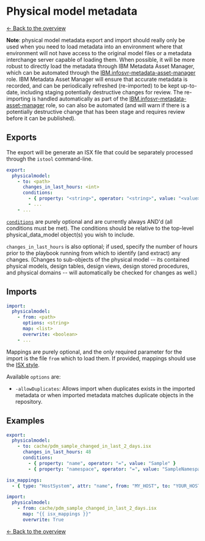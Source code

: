# Physical model metadata

[<- Back to the overview](../README.md)

**Note**: physical model metadata export and import should really only be used when you need to load metadata into an environment where that environment will not have access to the original model files or a metadata interchange server capable of loading them.  When possible, it will be more robust to directly load the metadata through IBM Metadata Asset Manager, which can be automated through the [IBM.infosvr-metadata-asset-manager](https://galaxy.ansible.com/IBM/infosvr-metadata-asset-manager) role.  IBM Metadata Asset Manager will ensure that accurate metadata is recorded, and can be periodically refreshed (re-imported) to be kept up-to-date, including staging potentially destructive changes for review.  The re-importing is handled automatically as part of the [IBM.infosvr-metadata-asset-manager](https://galaxy.ansible.com/IBM/infosvr-metadata-asset-manager) role, so can also be automated (and will warn if there is a potentially destructive change that has been stage and requires review before it can be published).

## Exports

The export will be generate an ISX file that could be separately processed through the `istool` command-line.

```yml
export:
  physicalmodel:
    - to: <path>
      changes_in_last_hours: <int>
      conditions:
        - { property: "<string>", operator: "<string>", value: "<value>" }
        - ...
    - ...
```

[`conditions`](conditions.md) are purely optional and are currently always AND'd (all conditions must be met). The conditions should be relative to the top-level physical_data_model object(s) you wish to include.

`changes_in_last_hours` is also optional; if used, specify the number of hours prior to the playbook running from which to identify (and extract) any changes. (Changes to sub-objects of the physical model -- its contained physical models, design tables, design views, design stored procedures, and physical domains -- will automatically be checked for changes as well.)

## Imports

```yml
import:
  physicalmodel:
    - from: <path>
      options: <string>
      map: <list>
      overwrite: <boolean>
    - ...
```

Mappings are purely optional, and the only required parameter for the import is the file `from` which to load them. If provided, mappings should use the [ISX style](mappings.md#isx-style).

Available `options` are:

- `-allowDuplicates`: Allows import when duplicates exists in the imported metadata or when imported metadata matches duplicate objects in the repository.

## Examples

```yml
export:
  physicalmodel:
    - to: cache/pdm_sample_changed_in_last_2_days.isx
      changes_in_last_hours: 48
      conditions:
        - { property: "name", operator: "=", value: "Sample" }
        - { property: "namespace", operator: "=", value: "SampleNamespace" }

isx_mappings:
  - { type: "HostSystem", attr: "name", from: "MY_HOST", to: "YOUR_HOST" }

import:
  physicalmodel:
    - from: cache/pdm_sample_changed_in_last_2_days.isx
      map: "{{ isx_mappings }}"
      overwrite: True
```

[<- Back to the overview](../README.md)
